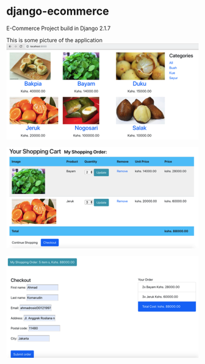# django-ecommerce
E-Commerce Project build in Django 2.1.7

This is some picture of the application
<img src="demo_pict/pict1.png"/><br><br>
<img src="demo_pict/pict2.png"/><br><br>
<img src="demo_pict/pict3.png"/><br><br>
